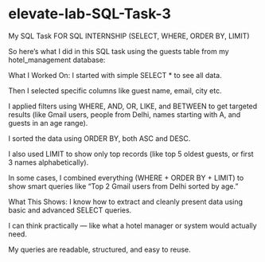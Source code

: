 # elevate-lab-SQL-Task-3


 My SQL Task FOR SQL INTERNSHIP (SELECT, WHERE, ORDER BY, LIMIT)
 
So here’s what I did in this SQL task using the guests table from my hotel_management database:

 What I Worked On:
I started with simple SELECT * to see all data.

Then I selected specific columns like guest name, email, city etc.

I applied filters using WHERE, AND, OR, LIKE, and BETWEEN to get targeted results (like Gmail users, people from Delhi, names starting with A, and guests in an age range).

I sorted the data using ORDER BY, both ASC and DESC.

I also used LIMIT to show only top records (like top 5 oldest guests, or first 3 names alphabetically).

In some cases, I combined everything (WHERE + ORDER BY + LIMIT) to show smart queries like “Top 2 Gmail users from Delhi sorted by age.”

 What This Shows:
I know how to extract and cleanly present data using basic and advanced SELECT queries.

I can think practically — like what a hotel manager or system would actually need.

My queries are readable, structured, and easy to reuse.
